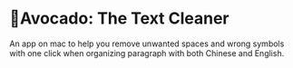 # 🥑Avocado: The Text Cleaner
An app on mac to help you remove unwanted spaces and wrong symbols with one click when organizing paragraph with both Chinese and English.
